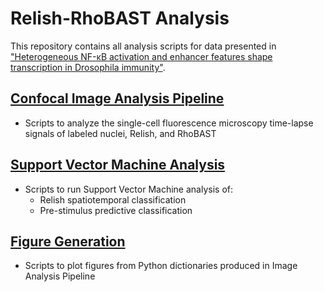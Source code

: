 # Relish-RhoBAST Analysis
 This repository contains all analysis scripts for data presented in ["Heterogeneous NF-κB activation and enhancer features shape transcription in Drosophila immunity"](https://doi.org/10.1101/2025.05.19.654881).

## [Confocal Image Analysis Pipeline](https://github.com/WunderlichLab/Relish-RhoBAST-Analysis/tree/Relish-RhoBAST-Image-Analysis)
- Scripts to analyze the single-cell fluorescence microscopy time-lapse signals of labeled nuclei, Relish, and RhoBAST

## [Support Vector Machine Analysis](https://github.com/WunderlichLab/Relish-RhoBAST-Analysis/tree/SVM)
- Scripts to run Support Vector Machine analysis of:
  - Relish spatiotemporal classification
  - Pre-stimulus predictive classification
## [Figure Generation](https://github.com/WunderlichLab/Relish-RhoBAST-Analysis/tree/Figure-Generation)
- Scripts to plot figures from Python dictionaries produced in Image Analysis Pipeline
